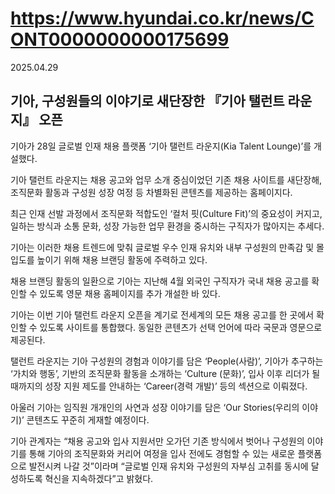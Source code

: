 # https://www.hyundai.co.kr/news/CONT0000000000175699

2025.04.29

## 기아, 구성원들의 이야기로 새단장한 『기아 탤런트 라운지』 오픈

기아가 28일 글로벌 인재 채용 플랫폼 ‘기아 탤런트 라운지(Kia Talent Lounge)’를 개설했다.

기아 탤런트 라운지는 채용 공고와 업무 소개 중심이었던 기존 채용 사이트를 새단장해, 조직문화 활동과 구성원 성장 여정 등 차별화된 콘텐츠를 제공하는 홈페이지다.

최근 인재 선발 과정에서 조직문화 적합도인 ‘컬처 핏(Culture Fit)’의 중요성이 커지고, 일하는 방식과 소통 문화, 성장 가능한 업무 환경을 중시하는 구직자가 많아지는 추세다.

기아는 이러한 채용 트렌드에 맞춰 글로벌 우수 인재 유치와 내부 구성원의 만족감 및 몰입도를 높이기 위해 채용 브랜딩 활동에 주력하고 있다.

채용 브랜딩 활동의 일환으로 기아는 지난해 4월 외국인 구직자가 국내 채용 공고를 확인할 수 있도록 영문 채용 홈페이지를 추가 개설한 바 있다.

기아는 이번 기아 탤런트 라운지 오픈을 계기로 전세계의 모든 채용 공고를 한 곳에서 확인할 수 있도록 사이트를 통합했다. 동일한 콘텐츠가 선택 언어에 따라 국문과 영문으로 제공된다.

탤런트 라운지는 기아 구성원의 경험과 이야기를 담은 ‘People(사람)’, 기아가 추구하는 ‘가치와 행동’, 기반의 조직문화 활동을 소개하는 ‘Culture (문화)’, 입사 이후 리더가 될 때까지의 성장 지원 제도를 안내하는 ‘Career(경력 개발)’ 등의 섹션으로 이뤄졌다.

아울러 기아는 임직원 개개인의 사연과 성장 이야기를 담은 ‘Our Stories(우리의 이야기)’ 콘텐츠도 꾸준히 게재할 예정이다.

기아 관계자는 “채용 공고와 입사 지원서만 오가던 기존 방식에서 벗어나 구성원의 이야기를 통해 기아의 조직문화와 커리어 여정을 입사 전에도 경험할 수 있는 새로운 플랫폼으로 발전시켜 나갈 것”이라며 “글로벌 인재 유치와 구성원의 자부심 고취를 동시에 달성하도록 혁신을 지속하겠다”고 밝혔다.